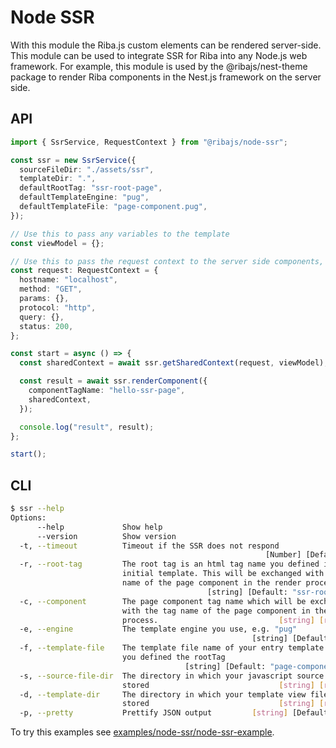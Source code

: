 # Node SSR

With this module the Riba.js custom elements can be rendered server-side. This module can be used to integrate SSR for Riba into any Node.js web framework. For example, this module is used by the @ribajs/nest-theme package to render Riba components in the Nest.js framework on the server side.

## API

```ts
import { SsrService, RequestContext } from "@ribajs/node-ssr";

const ssr = new SsrService({
  sourceFileDir: "./assets/ssr",
  templateDir: ".",
  defaultRootTag: "ssr-root-page",
  defaultTemplateEngine: "pug",
  defaultTemplateFile: "page-component.pug",
});

// Use this to pass any variables to the template
const viewModel = {};

// Use this to pass the request context to the server side components, this way you can access for example the url parameters
const request: RequestContext = {
  hostname: "localhost",
  method: "GET",
  params: {},
  protocol: "http",
  query: {},
  status: 200,
};

const start = async () => {
  const sharedContext = await ssr.getSharedContext(request, viewModel);

  const result = await ssr.renderComponent({
    componentTagName: "hello-ssr-page",
    sharedContext,
  });

  console.log("result", result);
};

start();
```

## CLI

```bash
$ ssr --help
Options:
      --help             Show help                                     [boolean]
      --version          Show version                                  [boolean]
  -t, --timeout          Timeout if the SSR does not respond
                                                         [Number] [Default: 5000]
  -r, --root-tag         The root tag is an html tag name you defined in your 
                         initial template. This will be exchanged with the tag
                         name of the page component in the render process.
                                            [string] [Default: "ssr-root-page"]
  -c, --component        The page component tag name which will be exchanged
                         with the tag name of the page component in the render
                         process.                           [string] [required]
  -e, --engine           The template engine you use, e.g. "pug"
                                                      [string] [Default: "pug"]
  -f, --template-file    The template file name of your entry template in which
                         you defined the rootTag
                                       [string] [Default: "page-component.pug"]
  -s, --source-file-dir  The directory in which your javascript source files are
                         stored                             [string] [required]
  -d, --template-dir     The directory in which your template view files are
                         stored                             [string] [required]
  -p, --pretty           Prettify JSON output         [string] [Default: false]
```

To try this examples see [examples/node-ssr/node-ssr-example](/examples/node-ssr/node-ssr-example).